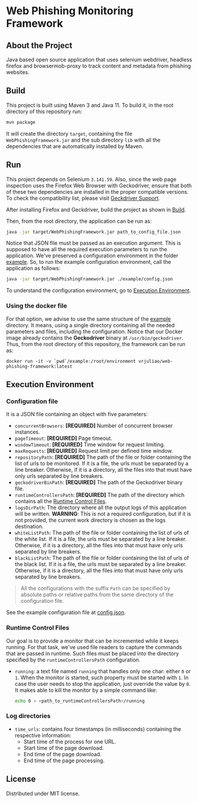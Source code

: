 # Web Phishing Monitoring Framework

## About the Project

Java based open source application that uses selenium webdriver, headless firefox and browsermob-proxy to track content and metadata from phishing websites.

## Build

This project is built using Maven 3 and Java 11.
To build it, in the root directory of this repository run:
```sh
mvn package
```

It will create the directory `target`, containing the file
`WebPhishingFramework.jar` and the sub directory `lib` with all the
dependencies that are automatically installed by Maven.

## Run
This project depends on Selenium `3.141.59`.
Also, since the web page inspection uses the Firefox Web Browser with
Geckodriver, ensure that both of these two dependencies are installed
in the proper compatible versions.
To check the compatibility list, please visit
[Geckdriver Support](https://firefox-source-docs.mozilla.org/testing/geckodriver/Support.html).

After installing Firefox and Geckdriver, build the project as shown in
[Build](#build).

Then, from the root directory, the application can be run as:
```sh
java -jar target/WebPhishingFramework.jar path_to_config_file.json
```

Notice that JSON file must be passed as an execution argument.
This is supposed to have all the required execution parameters to run the
application.
We've preserved a configuration environment in the folder
[example](example).
So, to run the example configuration environment, call the application
as follows:
```sh
java -jar target/WebPhishingFramework.jar ./example/config.json
```

To understand the configuration environment, go to
[Execution Environment](#execution-environment).


### Using the docker file

For that option, we advise to use the same structure of
the [example](example) directory.
It means, using a single directory containing all the needed
parameters and files, including the configuration.
Notice that our Docker image already contains the
**Geckodriver** binary at `/usr/bin/geckodriver`.
Thus, from the root directory of this repository, the
framework can be run as:

```
docker run -it -v `pwd`/example:/root/environment vrjuliao/web-phishing-framework:latest
```


## Execution Environment

### Configuration file
It is a JSON file containing an object with five parameters:

* `concurrentBrowsers`: **\[REQUIRED\]** Number of concurrent browser instances.
* `pageTimeout`: **\[REQUIRED\]** Page timeout.
* `windowTimeout`: **\[REQUIRED\]** Time window for request limiting.
* `maxRequests`: **\[REQUIRED\]** Request limit per defined time window.
* `repositoryPath`: **\[REQUIRED\]** The path of the file or folder containing
  the list of urls to be monitored.
  If it is a file, the urls must be separated by a line breaker.
  Otherwise, if it is a directory, all the files into that must have only urls
  separated by line breakers.
* `geckodriverBinPath`: **\[REQUIRED\]** The path of the Geckodriver binary
  file.
* `runtimeControllersPath`: **\[REQUIRED\]** The path of the directory which
  contains all the [Runtime Control Files](#remote-controller-files).
* `logsDirPath`:  The directory where all the output logs of this application
  will be written.
  **WARNING**: This is not a required configuration, but if it is not provided,
  the current work directory is chosen as the logs destination.
* `whiteListPath`: The path of the file or folder containing the list of urls
  of the white list. <!--TODO: improve the explanation about the white list -->
  If it is a file, the urls must be separated by a line breaker.
  Otherwise, if it is a directory, all the files into that must have only urls
  separated by line breakers.
* `blackListPath`: The path of the file or folder containing the list of urls
  of the black list. <!--TODO: improve the explanation about the black list -->
  If it is a file, the urls must be separated by a line breaker.
  Otherwise, if it is a directory, all the files into that must have only urls
  separated by line breakers.

> All the configurations with the suffix `Path` can be specified by absolute
paths or relative paths from the same directory of the configuration file.

See the example configuration file at [config.json](example/config.json).

### Runtime Control Files
Our goal is to provide a monitor that can be incremented while it keeps
running.
For that task, we've used file readers to capture the commands that are
passed in runtime.
Such files must be placed into the directory specified by the
`runtimeControllersPath` configuration.

* `running`: a text file named `running` that handles only one char: either `0`
  or `1`.
  When the monitor is started, such property must be started with `1`.
  In case the user needs to stop the application, just override the value by
  `0`.
  It makes able to kill the monitor by a simple command like:
  ```sh
  echo 0 > <path_to_runtimeControllersPath>/running
  ```

### Log directories


* `time_urls`: contains four timestamps  (in milliseconds) containing the respective information:
  - Start time of the process for one URL.
  - Start time of the page download.
  - End time of the page download.
  - End time of the page processing.

## License
Distributed under MIT license.

